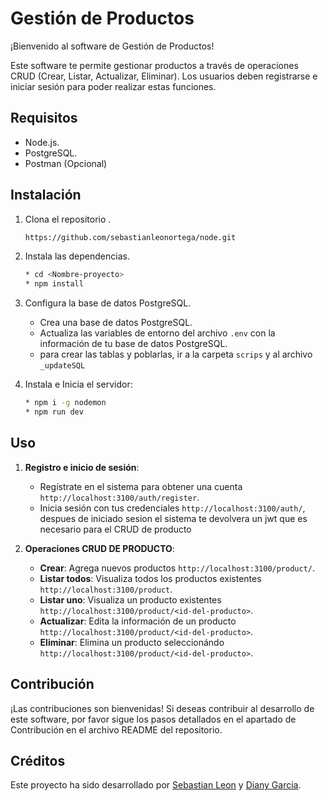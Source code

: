 # Gestión de Productos

¡Bienvenido al software de Gestión de Productos!

Este software te permite gestionar productos a través de operaciones CRUD (Crear, Listar, Actualizar, Eliminar). Los usuarios deben registrarse e iniciar sesión para poder realizar estas funciones.

## Requisitos

- Node.js.
- PostgreSQL.
- Postman (Opcional)

## Instalación

1. Clona el repositorio .
   ```bash
   https://github.com/sebastianleonortega/node.git
2. Instala las dependencias.
   ```bash
   * cd <Nombre-proyecto>
   * npm install
3. Configura la base de datos PostgreSQL.
   - Crea una base de datos PostgreSQL.
   - Actualiza las variables de entorno del archivo `.env` con la información de tu base de datos PostgreSQL.
   - para crear las tablas y poblarlas, ir a la carpeta `scrips` y al archivo `_updateSQL`
   

4. Instala e Inicia el servidor:
   ```bash
   * npm i -g nodemon
   * npm run dev

## Uso

1. **Registro e inicio de sesión**:
   - Regístrate en el sistema para obtener una cuenta `http://localhost:3100/auth/register`.
   - Inicia sesión con tus credenciales `http://localhost:3100/auth/`, despues de iniciado sesion el sistema te devolvera un jwt que es necesario para el CRUD de producto

2. **Operaciones CRUD DE PRODUCTO**:
   - **Crear**: Agrega nuevos productos `http://localhost:3100/product/`.
   - **Listar todos**: Visualiza todos los productos existentes `http://localhost:3100/product`.
   - **Listar uno**: Visualiza un producto existentes `http://localhost:3100/product/<id-del-producto>`.
   - **Actualizar**: Edita la información de un producto `http://localhost:3100/product/<id-del-producto>`.
   - **Eliminar**: Elimina un producto seleccionándo `http://localhost:3100/product/<id-del-producto>`.


## Contribución

¡Las contribuciones son bienvenidas! Si deseas contribuir al desarrollo de este software, por favor sigue los pasos detallados en el apartado de Contribución en el archivo README del repositorio.

## Créditos

Este proyecto ha sido desarrollado por [Sebastian Leon](https://github.com/sebastianleonortega) y [Diany Garcia](https://github.com/tuusuario).